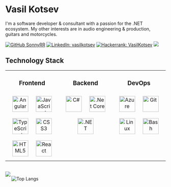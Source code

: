 # Vasil Kotsev
I'm а software developer & consultant with a passion for the .NET ecosystem.
My other interests are in audio engineering & production, guitars and motorcycles.


[![GitHub SonnyRR](https://img.shields.io/github/followers/SonnyRR?label=follow&style=social)](https://github.com/SonnyRR)
[![LinkedIn: vasilkotsev](https://img.shields.io/badge/-vasil.kotsev-blue?style=plastic&logo=Linkedin&logoColor=white&link=https://www.linkedin.com/in/vasilkotsev/)](https://www.linkedin.com/in/vasilkotsev/)
[![Hackerrank: VasilKotsev](https://img.shields.io/badge/-VasilKotsev-black?style=plastic&logo=hackerrank&logoColor=green&text=black&link=https://www.hackerrank.com/VasilKotsev)](https://www.hackerrank.com/VasilKotsev)
![](https://gitwar.herokuapp.com/badge?username=sonnyrr&label=Profile+views&style=plastic&color=green)
## Technology Stack

<table>
    <tr>
        <td valign="top" width="33%" style="border: none;">
            <h3 style="text-align: center">Frontend </h3>
            <div align="center">
                <img style="margin: 10px" src="https://profilinator.rishav.dev/skills-assets/angularjs-original.svg" alt="Angular" height="50" />
                <img style="margin: 10px" src="https://profilinator.rishav.dev/skills-assets/javascript-original.svg" alt="JavaScript" height="50" />
                <img style="margin: 10px" src="https://profilinator.rishav.dev/skills-assets/typescript-original.svg" alt="TypeScript" height="50" />
                <img style="margin: 10px" src="https://profilinator.rishav.dev/skills-assets/css3-original-wordmark.svg" alt="CSS3" height="50" />
                <img style="margin: 10px" src="https://profilinator.rishav.dev/skills-assets/html5-original-wordmark.svg" alt="HTML5" height="50" />
                <img style="margin: 10px" src="https://profilinator.rishav.dev/skills-assets/react-original-wordmark.svg" alt="React" height="50" />
            </div>
        </td>
        <td valign="top" width="33%" style="border: none;">
            <h3 style="text-align: center;">Backend</h3>
            <div align="center">
                <img style="margin: 10px" src="https://profilinator.rishav.dev/skills-assets/csharp-original.svg" alt="C#" height="50" />
                <img style="margin: 10px" src="https://profilinator.rishav.dev/skills-assets/dotnetcore.png" alt=".Net Core" height="50" />
                <img style="margin: 10px" src="https://profilinator.rishav.dev/skills-assets/dot-net-original-wordmark.svg" alt=".NET" height="50" />
            </div>
        </td>
        <td valign="top" width="33%" style="border: none;">
            <h3 style="text-align: center;">DevOps</h3>
            <div align="center">
                <img style="margin: 10px" src="https://profilinator.rishav.dev/skills-assets/microsoft_azure-icon.svg" alt="Azure" height="50" />
                <img style="margin: 10px" src="https://profilinator.rishav.dev/skills-assets/git-scm-icon.svg" alt="Git" height="50" />
                <img style="margin: 10px" src="https://profilinator.rishav.dev/skills-assets/linux-original.svg" alt="Linux" height="50" />
                <img style="margin: 10px" src="https://profilinator.rishav.dev/skills-assets/gnu_bash-icon.svg" alt="Bash" height="50" />
            </div>
        </td>
    </tr>
</table>

<br/> 

<div align="center" sty>
    <img src="https://github-readme-stats.vercel.app/api?username=sonnyrr&show_icons=true&count_private=true&hide_border=true&theme=dark" align="left" />
</div>

![Top Langs](https://github-readme-stats.vercel.app/api/top-langs/?username=SonnyRR&theme=dark&hide_border=true)